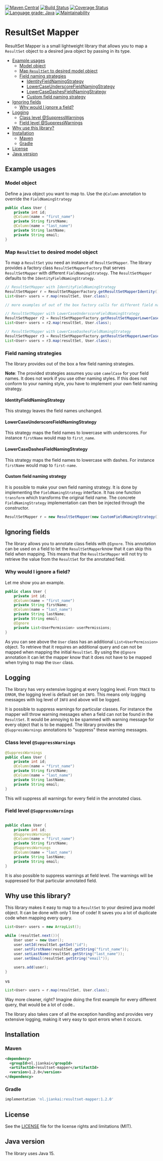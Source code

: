 [![Maven Central](https://img.shields.io/maven-central/v/nl.jiankai/resultset-mapper.svg?label=Maven%20Central)](https://search.maven.org/search?q=g:%22nl.jiankai%22%20AND%20a:%22resultset-mapper%22) [![Build Status](https://travis-ci.com/jzheng2017/resultset-mapper.svg?branch=main)](https://travis-ci.com/jzheng2017/resultset-mapper) [![Coverage Status](https://coveralls.io/repos/github/jzheng2017/resultset-mapper/badge.svg?branch=main)](https://coveralls.io/github/jzheng2017/resultset-mapper?branch=main) [![Language grade: Java](https://img.shields.io/lgtm/grade/java/g/jzheng2017/resultset-mapper.svg?logo=lgtm&logoWidth=18)](https://lgtm.com/projects/g/jzheng2017/resultset-mapper/context:java) [![Maintainability](https://api.codeclimate.com/v1/badges/2c2148df6c782aa9fe11/maintainability)](https://codeclimate.com/github/jzheng2017/resultset-mapper/maintainability)
# ResultSet Mapper
ResultSet Mapper is a small lightweight library that allows you to map a `ResultSet` object to a desired java object by passing in its type.

- [Example usages](#example-usages)
  * [Model object](#model-object)
  * [Map `ResultSet` to desired model object](#map-resultset-to-desired-model-object)
  * [Field naming strategies](#field-naming-strategies)
    + [IdentityFieldNamingStrategy](#identityfieldnamingstrategy)
    + [LowerCaseUnderscoreFieldNamingStrategy](#lowercaseunderscorefieldnamingstrategy)
    + [LowerCaseDashesFieldNamingStrategy](#lowercasedashesfieldnamingstrategy)
    + [Custom field naming strategy](#custom-field-naming-strategy)
- [Ignoring fields](#ignoring-fields)
  * [Why would I ignore a field?](#why-would-i-ignore-a-field)
- [Logging](#logging)
  * [Class level @SuppressWarnings](#class-level-suppresswarnings)
  * [Field level @SuppressWarnings](#field-level-suppresswarnings)
- [Why use this library?](#why-use-this-library)
- [Installation](#installation)
  * [Maven](#maven)
  * [Gradle](#gradle)
- [License](#license)
- [Java version](#java-version)

## Example usages
### Model object
Define a java object you want to map to. Use the `@Column` annotation to override the `FieldNamingStrategy`
```java
public class User {
    private int id;
    @Column(name = "first_name")
    private String firstName;
    @Column(name = "last_name")
    private String lastName;
    private String email;
}
```

### Map `ResultSet` to desired model object 
To map a `ResultSet` you need an instance of `ResultSetMapper`. The library provides a factory class `ResultSetMapperFactory` that serves `ResultSetMapper` with different `FieldNamingStrategy`. The `ResultSetMapper` defaults to the `IdentityFieldNamingStrategy`.
```java
// ResultSetMapper with IdentityFieldNamingStrategy
ResultSetMapper r = ResultSetMapperFactory.getResultSetMapperIdentity(); 
List<User> users = r.map(resultSet, User.class);
```

```java
// more examples of out of the box factory calls for different field naming strategies

// ResultSetMapper with LowerCaseUnderscoreFieldNamingStrategy
ResultSetMapper r2 = ResultSetMapperFactory.getResultSetMapperLowerCaseUnderscore(); 
List<User> users = r2.map(resultSet, User.class);

// ResultSetMapper with LowerCaseDashesFieldNamingStrategy
ResultSetMapper r3 = ResultSetMapperFactory.getResultSetMapperLowerCaseDashes(); 
List<User> users = r3.map(resultSet, User.class);
```
### Field naming strategies
The library provides out of the box a few field naming strategies. 

**Note**: The provided strategies assumes you use `camelCase` for your field names. It does not work if you use other naming styles. If this does not conform to your naming style, you have to implement your own field naming strategy.
#### IdentityFieldNamingStrategy
This strategy leaves the field names unchanged.
#### LowerCaseUnderscoreFieldNamingStrategy
This strategy maps the field names to lowercase with underscores. For instance `firstName` would map to `first_name`.
#### LowerCaseDashesFieldNamingStrategy
This strategy maps the field names to lowercase with dashes. For instance `firstName` would map to `first-name`.
#### Custom field naming strategy
It is possible to make your own field naming strategy. It is done by implementing the `FieldNamingStrategy` interface. It has one function `transform` which transforms the original field name. The concrete `FieldNamingStrategy` implementation can then be injected through the constructor.
```java
ResultSetMapper r = new ResultSetMapper(new CustomFieldNamingStrategy());
```

## Ignoring fields
The library allows you to annotate class fields with `@Ignore`. This annotation can be used on a field to let the `ResultSetMapper`know that it can skip this field when mapping. This means that the `ResultSetMapper` will not try to retrieve the value from the `ResultSet` for the annotated field.

### Why would I ignore a field?
Let me show you an example.
```java
public class User {
    private int id;
    @Column(name = "first_name")
    private String firstName;
    @Column(name = "last_name")
    private String lastName;
    private String email;
    @Ignore
    private List<UserPermission> userPermissions;
}
```
As you can see above the `User` class has an additional `List<UserPermission>` object. To retrieve that it requires an additional query and can not be mapped when mapping the initial `ResultSet`. By using the `@Ignore` annotation it can let the mapper know that it does not have to be mapped when trying to map the `User` class.

## Logging
The library has very extensive logging at every logging level. From `TRACE` to `ERROR`, the logging level is default set on `INFO`. 
This means only logging messages with log level of `INFO` and above will be logged. 

It is possible to suppress warnings for particular classes. 
For instance the mapper will throw warning messages when a field can not be found in the `ResultSet`. 
It would be annoying to be spammed with warning message for every object that is to be mapped. 
The library provides the `@SuppressWarnings` annotations to "suppress" these warning messages.

### Class level `@SuppressWarnings`
```java
@SuppressWarnings
public class User {
    private int id;
    @Column(name = "first_name")
    private String firstName;
    @Column(name = "last_name")
    private String lastName;
    private String email;
}
```
This will suppress all warnings for every field in the annotated class.

### Field level `@SuppressWarnings`
```java

public class User {
    private int id;
    @SuppressWarnings
    @Column(name = "first_name")
    private String firstName;
    @SuppressWarnings
    @Column(name = "last_name")
    private String lastName;
    private String email;
}
```
It is also possible to suppress warnings at field level. The warnings will be suppressed for that particular annotated field.

## Why use this library?
This library makes it easy to map to a `ResultSet` to your desired java model object. It can be done with only 1 line of code! It saves you a lot of duplicate code when mapping every query.
```java
List<User> users = new ArrayList();

while (resultSet.next()){
    User user = new User();
    user.setId(resultSet.getInt("id");
    user.setFirstName(resultSet.getString("first_name"));
    user.setLastName(resultSet.getString("last_name"));
    user.setEmail(resultSet.getString("email"));
    
    users.add(user);
}
```
vs
```java
List<User> users = r.map(resultSet, User.class);
```
Way more cleaner, right? Imagine doing the first example for every different query, that would be a lot of code.. 

The library also takes care of all the exception handling and provides very extensive logging, making it very easy to spot errors when it occurs.
## Installation
### Maven
```xml
<dependency>
  <groupId>nl.jiankai</groupId>
  <artifactId>resultset-mapper</artifactId>
  <version>1.2.0</version>
</dependency>
```
### Gradle
```gradle
implementation 'nl.jiankai:resultset-mapper:1.2.0'
```
## License
See the [LICENSE](https://github.com/jzheng2017/resultset-mapper/blob/main/LICENSE) file for the license rights and limitations (MIT).
## Java version
The library uses Java 15.
